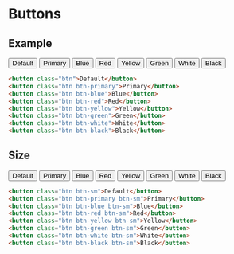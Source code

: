 # Buttons

## Example

<div class="playground">
  <button class="btn">Default</button>
  <button class="btn btn-primary">Primary</button>
  <button class="btn btn-blue">Blue</button>
  <button class="btn btn-red">Red</button>
  <button class="btn btn-yellow">Yellow</button>
  <button class="btn btn-green">Green</button>
  <button class="btn btn-white">White</button>
  <button class="btn btn-black">Black</button>
</div>

```html
<button class="btn">Default</button>
<button class="btn btn-primary">Primary</button>
<button class="btn btn-blue">Blue</button>
<button class="btn btn-red">Red</button>
<button class="btn btn-yellow">Yellow</button>
<button class="btn btn-green">Green</button>
<button class="btn btn-white">White</button>
<button class="btn btn-black">Black</button>
```

## Size

<div class="playground">
  <button class="btn btn-sm">Default</button>
  <button class="btn btn-primary btn-sm">Primary</button>
  <button class="btn btn-blue btn-sm">Blue</button>
  <button class="btn btn-red btn-sm">Red</button>
  <button class="btn btn-yellow btn-sm">Yellow</button>
  <button class="btn btn-green btn-sm">Green</button>
  <button class="btn btn-white btn-sm">White</button>
  <button class="btn btn-black btn-sm">Black</button>
</div>

```html
<button class="btn btn-sm">Default</button>
<button class="btn btn-primary btn-sm">Primary</button>
<button class="btn btn-blue btn-sm">Blue</button>
<button class="btn btn-red btn-sm">Red</button>
<button class="btn btn-yellow btn-sm">Yellow</button>
<button class="btn btn-green btn-sm">Green</button>
<button class="btn btn-white btn-sm">White</button>
<button class="btn btn-black btn-sm">Black</button>
```
